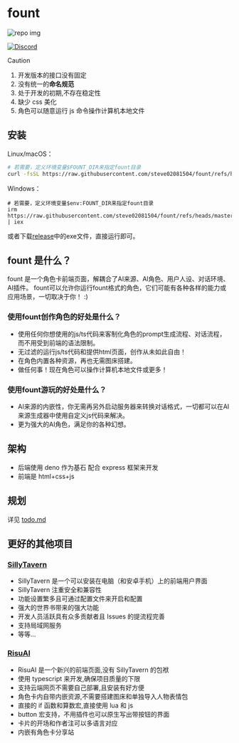 # fount

![repo img](https://repository-images.githubusercontent.com/862251163/3b57d9ea-ab18-4b70-b11d-f74c764016aa)

[![Discord](https://img.shields.io/discord/1288934771153440768)](https://discord.gg/GtR9Quzq2v)

> [!CAUTION]
>
> 1. 开发版本的接口没有固定
> 2. 没有统一的**命名规范**
> 3. 处于开发的初期,不存在稳定性
> 4. 缺少 css 美化
> 5. 角色可以随意运行 js 命令操作计算机本地文件

## 安装

Linux/macOS：

```bash
# 若需要，定义环境变量$FOUNT_DIR来指定fount目录
curl -fsSL https://raw.githubusercontent.com/steve02081504/fount/refs/heads/master/src/runner/main.sh | bash
```

Windows：

```pwsh
# 若需要，定义环境变量$env:FOUNT_DIR来指定fount目录
irm https://raw.githubusercontent.com/steve02081504/fount/refs/heads/master/src/runner/main.ps1 | iex
```

或者下载[release](https://github.com/steve02081504/fount/releases)中的exe文件，直接运行即可。

## fount 是什么？

fount 是一个角色卡前端页面，解耦合了AI来源、AI角色、用户人设、对话环境、AI插件。
fount可以允许你运行fount格式的角色，它们可能有各种各样的能力或应用场景，一切取决于你！ :)

### 使用fount创作角色的好处是什么？

- 使用任何你想使用的js/ts代码来客制化角色的prompt生成流程、对话流程，而不用受到前端的语法限制。
- 无过滤的运行js/ts代码和提供html页面，创作从未如此自由！
- 在角色内置各种资源，再也无需图床搭建。
- 做任何事！现在角色可以操作计算机本地文件或更多！

### 使用fount游玩的好处是什么？

- AI来源的内嵌性，你无需再另外启动服务器来转换对话格式，一切都可以在AI来源生成器中使用自定义js代码来解决。
- 更为强大的AI角色，满足你的各种幻想。

## 架构

- 后端使用 deno 作为基石 配合 express 框架来开发
- 前端是 html+css+js

## 规划

详见 [todo.md](./todo.md)

## 更好的其他项目

### [SillyTavern](https://github.com/SillyTavern/SillyTavern)

- SillyTavern 是一个可以安装在电脑（和安卓手机）上的前端用户界面
- SillyTavern 注重安全和兼容性
- 功能设置繁多且可通过配置文件来开启和配置
- 强大的世界书带来的强大功能
- 开发人员活跃具有众多贡献者且 Issues 的提流程完善
- 支持局域网服务
- 等等...

### [RisuAI](https://github.com/kwaroran/RisuAI)

- RisuAI 是一个新兴的前端页面,没有 SillyTavern 的包袱
- 使用 typescript 来开发,确保项目质量的下限
- 支持云端网页不需要自己部署,且安装有好方便
- 角色卡内自带内嵌资源,不需要搭建图床和单独导入人物表情包
- 直接的 if 函数和算数宏,直接使用 lua 和 js
- button 宏支持，不用插件也可以原生写出带按钮的界面
- 卡片的开场和作者注可以多语言对应
- 内嵌有角色卡分享站
